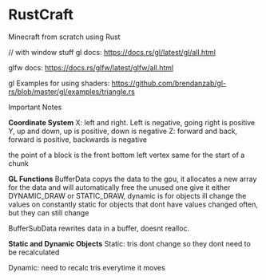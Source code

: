 # RustCraft
Minecraft from scratch using Rust

// with window stuff
gl docs: https://docs.rs/gl/latest/gl/all.html

glfw docs: https://docs.rs/glfw/latest/glfw/all.html

gl Examples for using shaders:
https://github.com/brendanzab/gl-rs/blob/master/gl/examples/triangle.rs





Important Notes

**Coordinate System**
X: left and right. Left is negative, going right is positive
Y, up and down, up is positive, down is negative
Z: forward and back, forward is positive, backwards is negative

the point of a block is the front bottom left vertex
same for the start of a chunk

**GL Functions**
BufferData copys the data to the gpu, it allocates a new array for the data and will automatically free the unused one
give it either DYNAMIC_DRAW or STATIC_DRAW, dynamic is for objects ill change the values on constantly
static for objects that dont have values changed often, but they can still change

BufferSubData rewrites data in a buffer, doesnt realloc.


**Static and Dynamic Objects**
Static:
tris dont change so they dont need to be recalculated

Dynamic:
need to recalc tris everytime it moves